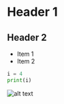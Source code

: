 # Header 1
## Header 2

- Item 1
- Item 2


```python
i = 4
print(i)
```

![alt text](https://www.petfinder.com/wp-content/uploads/2012/11/91615172-find-a-lump-on-cats-skin-632x475.jpg)
